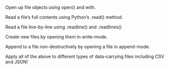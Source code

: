 Open up file objects using open() and with.

Read a file’s full contents using Python’s .read() method.

Read a file line-by-line using .readline() and .readlines()

Create new files by opening them in write-mode.

Append to a file non-destructively by opening a file in append-mode.

Apply all of the above to different types of data-carrying files including CSV and JSON!
